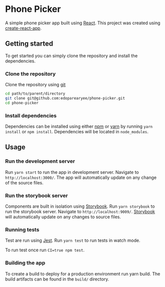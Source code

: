# Phone Picker

A simple phone picker app built using [React][react]. This project was created using [create-react-app][create-react-app].

## Getting started

To get started you can simply clone the repository and install the dependencies.

### Clone the repository

Clone the repository using [git][git]

```bash
cd path/to/parent/directory
git clone git@github.com:edoparearyee/phone-picker.git
cd phone-picker
```

### Install dependencies

Dependencies can be installed using either [npm][npm] or [yarn][yarn] by running `yarn install` or `npm install`. Dependencies will be located in `node_modules`.

## Usage

### Run the development server

Run `yarn start` to run the app in development server. Navigate to `http://localhost:3000/`. The app will automatically update on any change of the source files.

### Run the storybook server

Components are built in isolation using [Storybook][storybook]. Run `yarn storybook` to run the storybook server. Navigate to `http://localhost:9009/`. [Storybook][storybook] will automatically update on any changes to source files.

### Running tests

Test are run using [Jest][jest]. Run `yarn test` to run tests in watch mode.

To run test once run `CI=true npm test`.

### Building the app

To create a build to deploy for a production environment run yarn build. The build artifacts can be found in the `build/` directory.


[react]: https://reactjs.org/
[create-react-app]: https://github.com/facebook/create-react-app
[git]: http://git-scm.com/
[npm]: https://www.npmjs.com/
[yarn]: https://yarnpkg.com/en/
[storybook]: https://storybook.js.org/
[jest]: https://jestjs.io/
